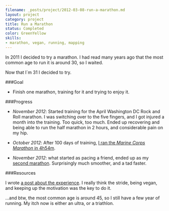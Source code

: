 ```yaml
---
filename: _posts/project/2012-03-08-run-a-marathon.md
layout: project
category: project
title: Run a Marathon
status: Completed 
color: GreenYellow
skills:
- marathon, vegan, running, mapping
---
```


In 2011 I decided to try a marathon. I had read many years ago that the
most common age to run it is around 30, so I waited.

Now that I´m 31 I decided to try.


###Goal

* Finish one marathon, training for it and trying to enjoy it.

###Progress

* *November 2012*: Started training for the April Washington DC Rock and Roll marathon. I was
  switching over to the five fingers, and I got injured a month into the
training. Too quick, too much. Ended up recovering and being able to run the half marathon in 2 hours, and
considerable pain on my hip.

* *October 2012*: After 100 days of training, [I ran the *Marine Corps
  Marathon* in 4h54m](/2012/10/29/Running-a-marathon/).
* *November 2012*: what started as pacing a friend, ended up as my
  [second marathon](/2012/12/02/2nd-marathon/). Surprisingly much smoother, and a tad faster.

###Resources

I wrote [a post about the experience](/2012/10/29/Running-a-marathon/). I really think the stride, being
vegan, and keeping up the motivation was the key to do it.

...and btw, the most common age is around 45, so I still have a few year
of running. My itch now is either an ultra, or a triathlon.

